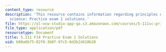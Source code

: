 ```yaml
---
content_type: resource
description: 'This resource contains information regarding principles of chemical
  science: Practice exam 1 solutions.'
file: https://ol-ocw-studio-app-qa.s3.amazonaws.com/courses/5-111sc-principles-of-chemical-science-fall-2014/b08a6b7502f83b0f97c56d3b2d418b28_MIT5_111F14_PractExam1Sol.pdf
file_type: application/pdf
resourcetype: Document
title: 5.111 F14 Practice Exam 1 Solutions
uid: b08a6b75-02f8-3b0f-97c5-6d3b2d418b28
---
```

